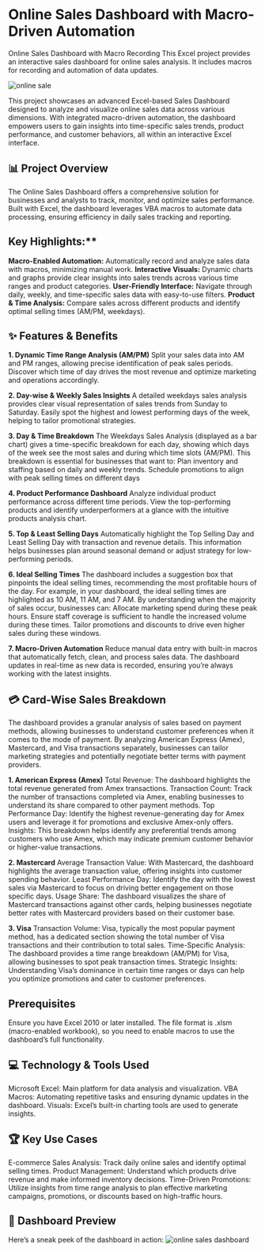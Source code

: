 # Online Sales Dashboard with Macro-Driven Automation
Online Sales Dashboard with Macro Recording This Excel project provides an interactive sales dashboard for online sales analysis. It includes macros for recording and automation of data updates.

![online sale](https://github.com/user-attachments/assets/669d8752-86f1-4287-b869-4d9601d4b800)

This project showcases an advanced Excel-based Sales Dashboard designed to analyze and visualize online sales data across various dimensions. With integrated macro-driven automation, the dashboard empowers users to gain insights into time-specific sales trends, product performance, and customer behaviors, all within an interactive Excel interface.

## 📊 Project Overview
The Online Sales Dashboard offers a comprehensive solution for businesses and analysts to track, monitor, and optimize sales performance. Built with Excel, the dashboard leverages VBA macros to automate data processing, ensuring efficiency in daily sales tracking and reporting.

## Key Highlights:**
**Macro-Enabled Automation:** Automatically record and analyze sales data with macros, minimizing manual work.
**Interactive Visuals:** Dynamic charts and graphs provide clear insights into sales trends across various time ranges and product categories.
**User-Friendly Interface:** Navigate through daily, weekly, and time-specific sales data with easy-to-use filters.
**Product & Time Analysis:** Compare sales across different products and identify optimal selling times (AM/PM, weekdays).

## ✨ Features & Benefits

**1. Dynamic Time Range Analysis (AM/PM)**
Split your sales data into AM and PM ranges, allowing precise identification of peak sales periods.
Discover which time of day drives the most revenue and optimize marketing and operations accordingly.

**2. Day-wise & Weekly Sales Insights**
A detailed weekdays sales analysis provides clear visual representation of sales trends from Sunday to Saturday.
Easily spot the highest and lowest performing days of the week, helping to tailor promotional strategies.

**3. Day & Time Breakdown**
The Weekdays Sales Analysis (displayed as a bar chart) gives a time-specific breakdown for each day, showing which days of the week see the most sales and during which time slots (AM/PM).
This breakdown is essential for businesses that want to:
Plan inventory and staffing based on daily and weekly trends.
Schedule promotions to align with peak selling times on different days

**4. Product Performance Dashboard**
Analyze individual product performance across different time periods.
View the top-performing products and identify underperformers at a glance with the intuitive products analysis chart.

**5. Top & Least Selling Days**
Automatically highlight the Top Selling Day and Least Selling Day with transaction and revenue details.
This information helps businesses plan around seasonal demand or adjust strategy for low-performing periods.

 **6. Ideal Selling Times**
The dashboard includes a suggestion box that pinpoints the ideal selling times, recommending the most profitable hours of the day. For example, in your dashboard, the ideal selling times are highlighted as 10 AM, 11 AM, and 7 AM.
By understanding when the majority of sales occur, businesses can:
Allocate marketing spend during these peak hours.
Ensure staff coverage is sufficient to handle the increased volume during these times.
Tailor promotions and discounts to drive even higher sales during these windows.

**7. Macro-Driven Automation**
Reduce manual data entry with built-in macros that automatically fetch, clean, and process sales data.
The dashboard updates in real-time as new data is recorded, ensuring you’re always working with the latest insights.

## 💳 Card-Wise Sales Breakdown

The dashboard provides a granular analysis of sales based on payment methods, allowing businesses to understand customer preferences when it comes to the mode of payment. By analyzing American Express (Amex), Mastercard, and Visa transactions separately, businesses can tailor marketing strategies and potentially negotiate better terms with payment providers.

**1. American Express (Amex)**
Total Revenue: The dashboard highlights the total revenue generated from Amex transactions.
Transaction Count: Track the number of transactions completed via Amex, enabling businesses to understand its share compared to other payment methods.
Top Performance Day: Identify the highest revenue-generating day for Amex users and leverage it for promotions and exclusive Amex-only offers.
Insights: This breakdown helps identify any preferential trends among customers who use Amex, which may indicate premium customer behavior or higher-value transactions.

**2. Mastercard**
Average Transaction Value: With Mastercard, the dashboard highlights the average transaction value, offering insights into customer spending behavior.
Least Performance Day: Identify the day with the lowest sales via Mastercard to focus on driving better engagement on those specific days.
Usage Share: The dashboard visualizes the share of Mastercard transactions against other cards, helping businesses negotiate better rates with Mastercard providers based on their customer base.

**3. Visa**
Transaction Volume: Visa, typically the most popular payment method, has a dedicated section showing the total number of Visa transactions and their contribution to total sales.
Time-Specific Analysis: The dashboard provides a time range breakdown (AM/PM) for Visa, allowing businesses to spot peak transaction times.
Strategic Insights: Understanding Visa’s dominance in certain time ranges or days can help you optimize promotions and cater to customer preferences.

## Prerequisites
Ensure you have Excel 2010 or later installed.
The file format is .xlsm (macro-enabled workbook), so you need to enable macros to use the dashboard’s full functionality.

## 💻 Technology & Tools Used
Microsoft Excel: Main platform for data analysis and visualization.
VBA Macros: Automating repetitive tasks and ensuring dynamic updates in the dashboard.
Visuals: Excel’s built-in charting tools are used to generate insights.

## 🏆 Key Use Cases
E-commerce Sales Analysis: Track daily online sales and identify optimal selling times.
Product Management: Understand which products drive revenue and make informed inventory decisions.
Time-Driven Promotions: Utilize insights from time range analysis to plan effective marketing campaigns, promotions, or discounts based on high-traffic hours.

## 📸 Dashboard Preview
Here’s a sneak peek of the dashboard in action:
![online sales dashboard](https://github.com/user-attachments/assets/8a3b135a-79f5-471b-a32b-657667d956a0)
